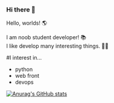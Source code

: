 ### Hi there 👋

Hello, worlds! 🌎  

I am noob student developer! 📚  
I like develop many interesting things. 🤔🤔  

#I interest in...  
 * python
 * web front
 * devops

[![Anurag's GitHub stats](https://github-readme-stats.vercel.app/api?username=jihyuk0252)](https://github.com/anuraghazra/github-readme-stats)
